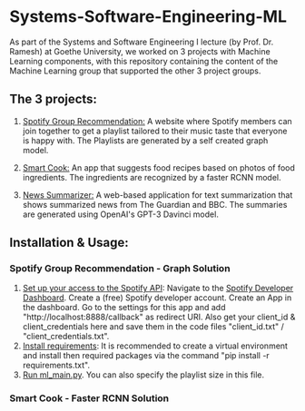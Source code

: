 # Systems-Software-Engineering-ML

As part of the Systems and Software Engineering I lecture (by Prof. Dr. Ramesh) at Goethe University, we worked on 3 projects with Machine Learning components, with this repository containing the content of the Machine Learning group that supported the other 3 project groups.

## The 3 projects:
1. [Spotify Group Recommendation:](https://github.com/danielcopper/spotify-group-recommendation) A website where Spotify members can join together to get a playlist tailored to their music taste that everyone is happy with. The Playlists are generated by a self created graph model.

2. [Smart Cook:](https://github.com/CarloStock/SmartCook) An app that suggests food recipes based on photos of food ingredients. The ingredients are recognized by a faster RCNN model.

3. [News Summarizer:](https://github.com/Ansothso/News-Summeraizer) A web-based application for text summarization that shows summarized news from The Guardian and BBC. The summaries are generated using OpenAI's GPT-3 Davinci model.

## Installation & Usage:
### Spotify Group Recommendation - Graph Solution
1. <ins>Set up your access to the Spotify API</ins>: Navigate to the [Spotify Developer Dashboard](https://developer.spotify.com/dashboard/). Create a (free) Spotify developer account. Create an App in the dashboard. Go to the settings for this app and add "http://localhost:8888/callback" as redirect URI. Also get your client_id & client_credentials here and save them in the code files "client_id.txt" / "client_credentials.txt".
2. <ins>Install requirements</ins>: It is recommended to create a virtual environment and install then required packages via the command "pip install -r requirements.txt".
3. <ins>Run ml_main.py</ins>. You can also specify the playlist size in this file.

### Smart Cook - Faster RCNN Solution
